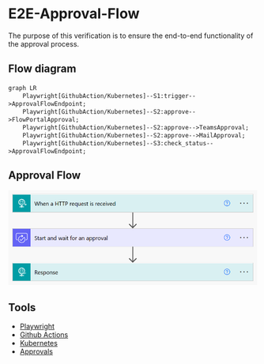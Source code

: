 # E2E-Approval-Flow

The purpose of this verification is to ensure the end-to-end functionality of the approval process.

## Flow diagram
```mermaid
graph LR
    Playwright[GithubAction/Kubernetes]--S1:trigger-->ApprovalFlowEndpoint;
    Playwright[GithubAction/Kubernetes]--S2:approve-->FlowPortalApproval;
    Playwright[GithubAction/Kubernetes]--S2:approve-->TeamsApproval;
    Playwright[GithubAction/Kubernetes]--S2:approve-->MailApproval;
    Playwright[GithubAction/Kubernetes]--S3:check_status-->ApprovalFlowEndpoint;
```

## Approval Flow
![Alt text](approval_flow.png)

## Tools
- [Playwright](https://playwright.dev/python/)
- [Github Actions](https://github.com/actions)
- [Kubernetes](https://kubernetes.io/)
- [Approvals](https://learn.microsoft.com/en-us/connectors/approvals/)
